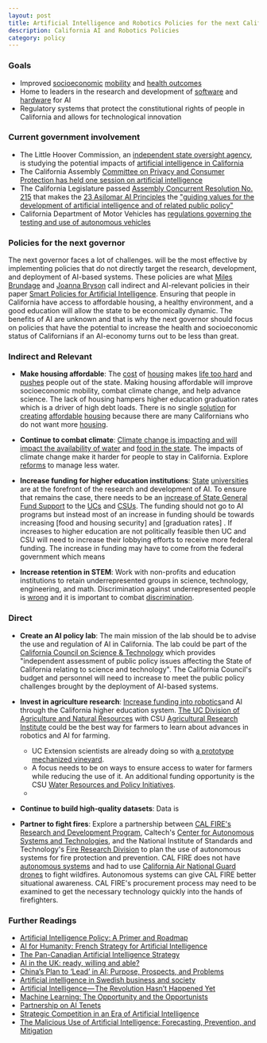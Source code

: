 ```yaml
---
layout: post
title: Artificial Intelligence and Robotics Policies for the next California governor
description: California AI and Robotics Policies
category: policy
---
```


### Goals

* Improved [socioeconomic](https://www.opportunityatlas.org/) [mobility](https://lao.ca.gov/Publications/Report/3518) and [health outcomes](http://www.countyhealthrankings.org/app/california/2018/rankings/outcomes/overall)
* Home to leaders in the research and development of [software](https://spectrum.ieee.org/view-from-the-valley/computing/hardware/david-patterson-says-its-time-for-new-computer-architectures-and-software-languages) and [hardware](https://www.darpa.mil/work-with-us/electronics-resurgence-initiative) for AI
* Regulatory systems that protect the constitutional rights of people in California and allows for technological innovation

### Current government involvement

* The Little Hoover Commission, an [independent state oversight agency](http://www.lhc.ca.gov/about/history), is studying the potential impacts of [artificial intelligence in California](http://www.lhc.ca.gov/report/artificial-intelligence-applications-and-implications)
* The California Assembly [Committee on Privacy and Consumer Protection has held one session on artificial intelligence](http://privacycp.assembly.ca.gov/content/2018-oversightinformational-hearings)
* The California Legislature passed [Assembly Concurrent Resolution No. 215](https://futureoflife.org/2018/08/31/state-of-california-endorses-asilomar-ai-principles/) that makes the [23 Asilomar AI Principles](https://futureoflife.org/ai-principles/?cn-reloaded=1) the ["guiding values for the development of artificial intelligence and of related public policy"](https://leginfo.legislature.ca.gov/faces/billTextClient.xhtml?bill_id=201720180ACR215)
* California Department of Motor Vehicles has [regulations governing the testing and use of autonomous vehicles](https://www.dmv.ca.gov/portal/dmv/detail/vr/autonomous/bkgd)

### Policies for the next governor

The next governor faces a lot of challenges.  will be the most effective by implementing policies that do not directly target the research, development, and deployment of AI-based systems. These policies are what [Miles Brundage](https://twitter.com/Miles_Brundage) and [Joanna Bryson](https://twitter.com/j2bryson) call indirect and AI-relevant policies in their paper [Smart Policies for Artificial Intelligence](https://arxiv.org/abs/1608.08196). Ensuring that people in California have access to affordable housing, a healthy environment, and a good education will allow the state to be economically dynamic. The benefits of AI are unknown and that is why the next governor should focus on policies that have the potential to increase the health and socioeconomic status of Californians if an AI-economy turns out to be less than great.

### Indirect and Relevant

* **Make housing affordable**: The [cost](http://www.lao.ca.gov/reports/2015/finance/housing-costs/housing-costs.aspx) of [housing](https://www.sacbee.com/news/state/california/article217737305.html) makes [life too hard](https://www.fresnobee.com/news/local/article218694970.html#navlink=SecList) and [pushes](https://www.sacbee.com/opinion/california-forum/article211785244.html) people out of the state. Making housing affordable will improve socioeconomic mobility, combat climate change, and help advance science. The lack of housing hampers higher education graduation rates which is a driver of high debt loads. There is no single [solution](https://urbanize.la/post/25-solutions-builder%E2%80%99s-perspective-fix-california-housing-crisis) for [creating](https://www.brookings.edu/blog/the-avenue/2018/08/06/both-renters-and-homeowners-could-benefit-from-better-housing-policy/) [affordable](https://www.brookings.edu/blog/the-avenue/2018/05/02/nine-rules-for-better-housing-policy/) [housing](https://www.sacbee.com/news/politics-government/influencers/article213258809.html) because there are many Californians who do not want more [housing](https://www.nytimes.com/2018/08/21/upshot/home-ownership-nimby-bipartisan.html?smid=tw-upshotnyt&smtyp=cur).

* **Continue to combat climate**: [Climate change is impacting and will impact the availability of water](https://www.mercurynews.com/2018/05/31/california-drought-jerry-brown-sets-permanent-water-conservation-rules-with-new-laws/) and [food in the state](http://www.mdpi.com/2073-4395/8/3/25). The impacts of climate change make it harder for people to stay in California. Explore [reforms](http://www.ppic.org/publication/managing-drought-in-a-changing-climate-four-essential-reforms/) to manage less water.

* **Increase funding for higher education institutions**: [State](https://bair.berkeley.edu/blog/) [universities](http://ai.ucsd.edu/) are at the forefront of the research and development of AI. To ensure that remains the case, there needs to be an [increase of State General Fund Support](https://cshe.berkeley.edu/publications/approaching-tipping-point-history-and-prospectus-funding-university-california-john) to the [UCs](https://calbudgetcenter.org/resources/even-as-uc-enrollment-has-increased-state-general-fund-support-has-declined/) and [CSUs](https://calbudgetcenter.org/resources/even-as-csu-enrollment-has-increased-state-general-fund-support-has-declined/). The funding should not go to AI programs but instead most of an increase in funding should be towards increasing [food and housing security] and [graduation rates] . If increases to higher education are not politically feasible then UC and CSU will need to increase their lobbying efforts to receive more federal funding. The increase in funding may have to come from the federal government which means 

* **Increase retention in STEM**: Work with non-profits and education institutions to retain underrepresented groups in science, technology, engineering, and math. Discrimination against underrepresented people is [wrong](https://www.nejm.org/doi/full/10.1056/NEJMp1809846?query=recirc_top_ribbon_article_1) and it is important to combat [discrimination](https://www.nap.edu/catalog/24994/sexual-harassment-of-women-climate-culture-and-consequences-in-academic).

### Direct

* **Create an AI policy lab**: The main mission of the lab should be to advise the use and regulation of AI in California. The lab could be part of the [California Council on Science & Technology](https://ccst.us/about.php) which provides "independent assessment of public policy issues affecting the State of California relating to science and technology". The California Council's budget and personnel will need to increase to meet the public policy challenges brought by the deployment of AI-based systems. 

* **Invest in agriculture research**: [Increase funding into robotics](https://www.bna.com/farm-robots-need-n73014476434/)and AI through the California higher education system. [The UC Division of Agriculture and Natural Resources](http://ucanr.edu/) with CSU [Agricultural Research Institute](https://www2.calstate.edu/impact-of-the-csu/research/ari) could be the best way for farmers to learn about advances in robotics and AI for farming.
  * UC Extension scientists are already doing so with [a prototype mechanized vineyard](http://ucanr.edu/sites/StrategicInitiatives/?blogpost=27519&blogasset=99615).
  * A focus needs to be on ways to ensure access to water for farmers while reducing the use of it. An additional funding opportunity is the CSU [Water Resources and Policy Initiatives](http://www.calstate.edu/water/).
  * 
* **Continue to build high-quality datasets**: Data is 

* **Partner to fight fires**: Explore a partnership between [CAL FIRE's Research and Development Program](http://calfire.ca.gov/about/about_Research&Development), Caltech's [Center for Autonomous Systems and Technologies](http://www.cast.caltech.edu/), and the National Institute of Standards and Technology's [Fire Research Division](https://www.nist.gov/el/fire-research-division-73300) to plan the use of autonomous systems for fire protection and prevention. CAL FIRE does not have [autonomous systems](http://calfire.ca.gov/communications/downloads/fact_sheets/Glance.pdf) and had to use [California Air National Guard drones](https://abc7news.com/technology/drones-helping-to-fight-wildfires-in-california/3873875/) to fight wildfires. Autonomous systems can give CAL FIRE better situational awareness. CAL FIRE's procurement process may need to be examined to get the necessary technology quickly into the hands of firefighters.

### Further Readings

* [Artificial Intelligence Policy: A Primer and Roadmap](https://papers.ssrn.com/sol3/papers.cfm?abstract_id=3015350)
* [AI for Humanity: French Strategy for Artificial Intelligence](https://www.aiforhumanity.fr/en/)
* [The Pan-Canadian Artificial Intelligence Strategy](https://www.cifar.ca/ai/pan-canadian-artificial-intelligence-strategy)
* [AI in the UK: ready, willing and able?](https://publications.parliament.uk/pa/ld201719/ldselect/ldai/100/10002.htm)
* [China’s Plan to ‘Lead’ in AI: Purpose, Prospects, and Problems](https://www.newamerica.org/cybersecurity-initiative/blog/chinas-plan-lead-ai-purpose-prospects-and-problems/)
* [Artificial intelligence in Swedish business and society](https://www.vinnova.se/en/publikationer/artificial-intelligence-in-swedish-business-and-society2/)
* [Artificial Intelligence — The Revolution Hasn’t Happened Yet](https://medium.com/@mijordan3/artificial-intelligence-the-revolution-hasnt-happened-yet-5e1d5812e1e7)
* [Machine Learning: The Opportunity and the Opportunists](https://events.technologyreview.com/video/watch/zachary-lipton-cmu-amazon-machine-learning/)
* [Partnership on AI Tenets](https://www.partnershiponai.org/tenets/)
* [Strategic Competition in an Era of Artificial Intelligence](https://www.cnas.org/publications/reports/strategic-competition-in-an-era-of-artificial-intelligence)
* [The Malicious Use of Artificial Intelligence: Forecasting, Prevention, and Mitigation](https://maliciousaireport.com/)
